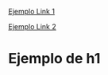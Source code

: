 [Ejemplo Link 1](https://www.youtube.com/)

[Ejemplo Link 2](https://jsonplaceholder.typicode.com/)

<h1>Ejemplo de h1 </h1>
